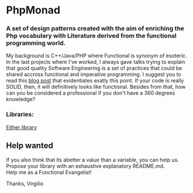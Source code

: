 # PhpMonad

### A set of design patterns created with the aim of enriching the Php vocabulary with Literature derived from the functional programming world.

My background is C++/Java/PHP where Functional is synonym of esoteric. In the last projects where I've worked, I always gave talks trying to explain that good quality Software Engineering is a set of practices that could be shared accross functional and imperative programming. I suggest you to read this [blog post](http://blog.ploeh.dk/2014/03/10/solid-the-next-step-is-functional/) that evidentiates exatly this point. If your code is really SOLID, then, it will definitively looks like functional.
Besides from that, how can you be considered a professional if you don't have a 360 degrees knowledge? 

### Libraries:

[Either library](https://github.com/phpmonad/phpmonad/tree/master/PhpMonad/Either) 

## Help wanted

If you also think that its abetter a value than a variable, you can help us. Propose your library with an exhaustive explanatory README.md.  
Help me as a Functional Evangelist!

Thanks,
Virgilio 

